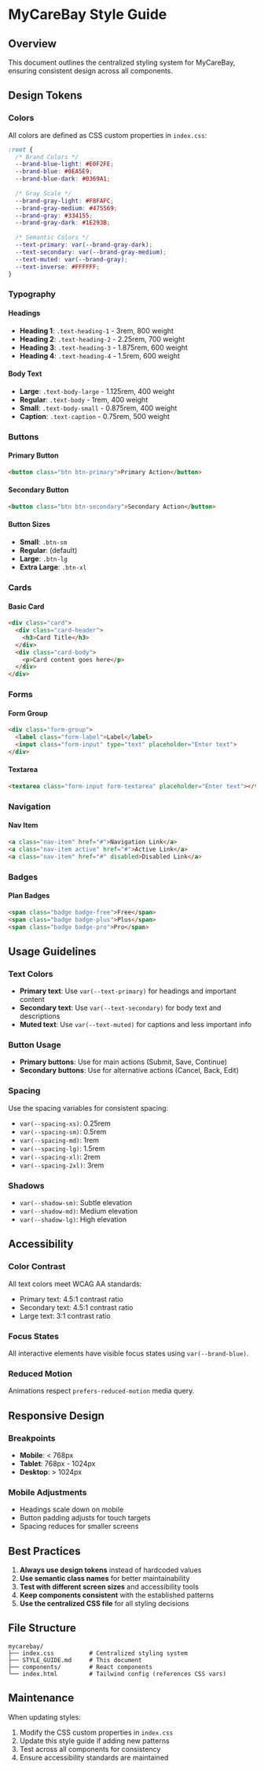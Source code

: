 # MyCareBay Style Guide

## Overview
This document outlines the centralized styling system for MyCareBay, ensuring consistent design across all components.

## Design Tokens

### Colors
All colors are defined as CSS custom properties in `index.css`:

```css
:root {
  /* Brand Colors */
  --brand-blue-light: #E0F2FE;
  --brand-blue: #0EA5E9;
  --brand-blue-dark: #0369A1;
  
  /* Gray Scale */
  --brand-gray-light: #F8FAFC;
  --brand-gray-medium: #475569;
  --brand-gray: #334155;
  --brand-gray-dark: #1E293B;
  
  /* Semantic Colors */
  --text-primary: var(--brand-gray-dark);
  --text-secondary: var(--brand-gray-medium);
  --text-muted: var(--brand-gray);
  --text-inverse: #FFFFFF;
}
```

### Typography

#### Headings
- **Heading 1**: `.text-heading-1` - 3rem, 800 weight
- **Heading 2**: `.text-heading-2` - 2.25rem, 700 weight
- **Heading 3**: `.text-heading-3` - 1.875rem, 600 weight
- **Heading 4**: `.text-heading-4` - 1.5rem, 600 weight

#### Body Text
- **Large**: `.text-body-large` - 1.125rem, 400 weight
- **Regular**: `.text-body` - 1rem, 400 weight
- **Small**: `.text-body-small` - 0.875rem, 400 weight
- **Caption**: `.text-caption` - 0.75rem, 500 weight

### Buttons

#### Primary Button
```html
<button class="btn btn-primary">Primary Action</button>
```

#### Secondary Button
```html
<button class="btn btn-secondary">Secondary Action</button>
```

#### Button Sizes
- **Small**: `.btn-sm`
- **Regular**: (default)
- **Large**: `.btn-lg`
- **Extra Large**: `.btn-xl`

### Cards

#### Basic Card
```html
<div class="card">
  <div class="card-header">
    <h3>Card Title</h3>
  </div>
  <div class="card-body">
    <p>Card content goes here</p>
  </div>
</div>
```

### Forms

#### Form Group
```html
<div class="form-group">
  <label class="form-label">Label</label>
  <input class="form-input" type="text" placeholder="Enter text">
</div>
```

#### Textarea
```html
<textarea class="form-input form-textarea" placeholder="Enter text"></textarea>
```

### Navigation

#### Nav Item
```html
<a class="nav-item" href="#">Navigation Link</a>
<a class="nav-item active" href="#">Active Link</a>
<a class="nav-item" href="#" disabled>Disabled Link</a>
```

### Badges

#### Plan Badges
```html
<span class="badge badge-free">Free</span>
<span class="badge badge-plus">Plus</span>
<span class="badge badge-pro">Pro</span>
```

## Usage Guidelines

### Text Colors
- **Primary text**: Use `var(--text-primary)` for headings and important content
- **Secondary text**: Use `var(--text-secondary)` for body text and descriptions
- **Muted text**: Use `var(--text-muted)` for captions and less important info

### Button Usage
- **Primary buttons**: Use for main actions (Submit, Save, Continue)
- **Secondary buttons**: Use for alternative actions (Cancel, Back, Edit)

### Spacing
Use the spacing variables for consistent spacing:
- `var(--spacing-xs)`: 0.25rem
- `var(--spacing-sm)`: 0.5rem
- `var(--spacing-md)`: 1rem
- `var(--spacing-lg)`: 1.5rem
- `var(--spacing-xl)`: 2rem
- `var(--spacing-2xl)`: 3rem

### Shadows
- `var(--shadow-sm)`: Subtle elevation
- `var(--shadow-md)`: Medium elevation
- `var(--shadow-lg)`: High elevation

## Accessibility

### Color Contrast
All text colors meet WCAG AA standards:
- Primary text: 4.5:1 contrast ratio
- Secondary text: 4.5:1 contrast ratio
- Large text: 3:1 contrast ratio

### Focus States
All interactive elements have visible focus states using `var(--brand-blue)`.

### Reduced Motion
Animations respect `prefers-reduced-motion` media query.

## Responsive Design

### Breakpoints
- **Mobile**: < 768px
- **Tablet**: 768px - 1024px
- **Desktop**: > 1024px

### Mobile Adjustments
- Headings scale down on mobile
- Button padding adjusts for touch targets
- Spacing reduces for smaller screens

## Best Practices

1. **Always use design tokens** instead of hardcoded values
2. **Use semantic class names** for better maintainability
3. **Test with different screen sizes** and accessibility tools
4. **Keep components consistent** with the established patterns
5. **Use the centralized CSS file** for all styling decisions

## File Structure

```
mycarebay/
├── index.css          # Centralized styling system
├── STYLE_GUIDE.md     # This document
├── components/        # React components
└── index.html         # Tailwind config (references CSS vars)
```

## Maintenance

When updating styles:
1. Modify the CSS custom properties in `index.css`
2. Update this style guide if adding new patterns
3. Test across all components for consistency
4. Ensure accessibility standards are maintained
